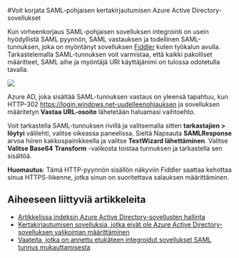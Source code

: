<properties 
    pageTitle="Voit korjata SAML-pohjaisen kertakirjautumisen sovellusten Azure Active Directoryn | Microsoft Azure" 
    description="Lue, miten voit korjata SAML-pohjaisen kertakirjautumisen Azure Active Directory-sovellukset " 
    services="active-directory" 
    authors="asmalser-msft"  
    documentationCenter="na" manager="femila"/>
<tags 
    ms.service="active-directory" 
    ms.devlang="na" 
    ms.topic="article" 
    ms.tgt_pltfrm="na" 
    ms.workload="identity" 
    ms.date="02/09/2016" 
    ms.author="asmalser" />

#<a name="how-to-debug-saml-based-single-sign-on-to-applications-in-azure-active-directory"></a>Voit korjata SAML-pohjaisen kertakirjautumisen Azure Active Directory-sovellukset

Kun virheenkorjaus SAML-pohjaisen sovelluksen integrointi on usein hyödyllistä SAML pyynnön, SAML vastauksen ja todellinen SAML-tunnuksen, joka on myöntänyt sovelluksen [Fiddler](http://www.telerik.com/fiddler) kuten työkalun avulla. Tarkastelemalla SAML-tunnuksen voit varmistaa, että kaikki pakolliset määritteet, SAML aihe ja myöntäjä URI käyttäjänimi on tulossa odotetulla tavalla.

![][1]

Azure AD, joka sisältää SAML-tunnuksen vastaus on yleensä tapahtuu, kun HTTP-302 https://login.windows.net-uudelleenohjauksen ja sovelluksen määritetyn **Vastaa URL-osoite** lähetetään haluamasi vaihtoehto. 
 
Voit tarkastella SAML-tunnuksen rivillä ja valitsemalla sitten **tarkastajien > löytyi** välilehti, valitse oikeassa paneelissa. Sieltä Napsauta **SAMLResponse** arvoa hiiren kakkospainikkeella ja valitse **TextWizard lähettäminen**. Valitse **Valitse Base64** **Transform** -valikosta toistaa tunnuksen ja tarkastella sen sisältöä.
 
**Huomautus**: Tämä HTTP-pyynnön sisällön näkyviin Fiddler saattaa kehottaa sinua HTTPS-liikenne, jotka sinun on suoritettava salauksen määrittäminen.

## <a name="related-articles"></a>Aiheeseen liittyviä artikkeleita

- [Artikkelissa indeksin Azure Active Directory-sovellusten hallinta](active-directory-apps-index.md)
- [Kertakirjautumisen sovelluksia, jotka eivät ole Azure Active Directory-sovelluksen valikoiman määrittäminen](active-directory-saas-custom-apps.md)
- [Vaateita, jotka on annettu etukäteen integroidut sovellukset SAML tunnus mukauttamisesta](active-directory-saml-claims-customization.md)

<!--Image references-->
[1]: ./media/active-directory-saml-debugging/fiddler.png
